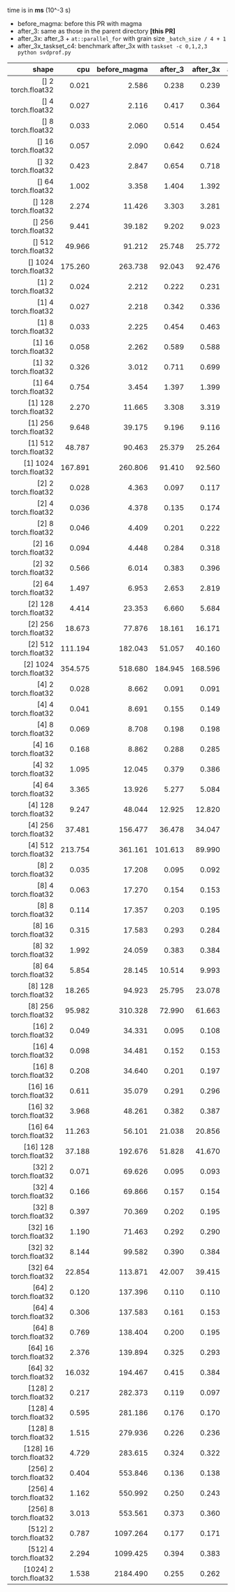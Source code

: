 time is in **ms** (10^-3 s)

- before_magma: before this PR with magma
- after_3: same as those in the parent directory **[this PR]**
- after_3x: after_3 + `at::parallel_for` with grain size `_batch_size / 4 + 1`
- after_3x_taskset_c4: benchmark after_3x with `taskset -c 0,1,2,3 python svdprof.py`

|shape|cpu|before_magma|after_3|after_3x|after_3x_taskset_c4|
|---:|---:|---:|---:|---:|---:|
| [] 2 torch.float32 |  0.021 |  2.586 |  0.238 |  0.239 |  0.223 |
| [] 4 torch.float32 |  0.027 |  2.116 |  0.417 |  0.364 |  0.337 |
| [] 8 torch.float32 |  0.033 |  2.060 |  0.514 |  0.454 |  0.444 |
| [] 16 torch.float32 |  0.057 |  2.090 |  0.642 |  0.624 |  0.577 |
| [] 32 torch.float32 |  0.423 |  2.847 |  0.654 |  0.718 |  0.686 |
| [] 64 torch.float32 |  1.002 |  3.358 |  1.404 |  1.392 |  1.417 |
| [] 128 torch.float32 |  2.274 |  11.426 |  3.303 |  3.281 |  3.413 |
| [] 256 torch.float32 |  9.441 |  39.182 |  9.202 |  9.023 |  9.138 |
| [] 512 torch.float32 |  49.966 |  91.212 |  25.748 |  25.772 |  25.588 |
| [] 1024 torch.float32 |  175.260 |  263.738 |  92.043 |  92.476 |  90.484 |
| [1] 2 torch.float32 |  0.024 |  2.212 |  0.222 |  0.231 |  0.206 |
| [1] 4 torch.float32 |  0.027 |  2.218 |  0.342 |  0.336 |  0.377 |
| [1] 8 torch.float32 |  0.033 |  2.225 |  0.454 |  0.463 |  0.382 |
| [1] 16 torch.float32 |  0.058 |  2.262 |  0.589 |  0.588 |  0.569 |
| [1] 32 torch.float32 |  0.326 |  3.012 |  0.711 |  0.699 |  0.693 |
| [1] 64 torch.float32 |  0.754 |  3.454 |  1.397 |  1.399 |  1.366 |
| [1] 128 torch.float32 |  2.270 |  11.665 |  3.308 |  3.319 |  3.305 |
| [1] 256 torch.float32 |  9.648 |  39.175 |  9.196 |  9.116 |  9.023 |
| [1] 512 torch.float32 |  48.787 |  90.463 |  25.379 |  25.264 |  25.380 |
| [1] 1024 torch.float32 |  167.891 |  260.806 |  91.410 |  92.560 |  90.867 |
| [2] 2 torch.float32 |  0.028 |  4.363 |  0.097 |  0.117 |  0.091 |
| [2] 4 torch.float32 |  0.036 |  4.378 |  0.135 |  0.174 |  0.132 |
| [2] 8 torch.float32 |  0.046 |  4.409 |  0.201 |  0.222 |  0.190 |
| [2] 16 torch.float32 |  0.094 |  4.448 |  0.284 |  0.318 |  0.283 |
| [2] 32 torch.float32 |  0.566 |  6.014 |  0.383 |  0.396 |  0.362 |
| [2] 64 torch.float32 |  1.497 |  6.953 |  2.653 |  2.819 |  1.928 |
| [2] 128 torch.float32 |  4.414 |  23.353 |  6.660 |  5.684 |  4.324 |
| [2] 256 torch.float32 |  18.673 |  77.876 |  18.161 |  16.171 |  11.325 |
| [2] 512 torch.float32 |  111.194 |  182.043 |  51.057 |  40.160 |  32.993 |
| [2] 1024 torch.float32 |  354.575 |  518.680 |  184.945 |  168.596 |  130.100 |
| [4] 2 torch.float32 |  0.028 |  8.662 |  0.091 |  0.091 |  0.091 |
| [4] 4 torch.float32 |  0.041 |  8.691 |  0.155 |  0.149 |  0.149 |
| [4] 8 torch.float32 |  0.069 |  8.708 |  0.198 |  0.198 |  0.189 |
| [4] 16 torch.float32 |  0.168 |  8.862 |  0.288 |  0.285 |  0.280 |
| [4] 32 torch.float32 |  1.095 |  12.045 |  0.379 |  0.386 |  0.378 |
| [4] 64 torch.float32 |  3.365 |  13.926 |  5.277 |  5.084 |  3.649 |
| [4] 128 torch.float32 |  9.247 |  48.044 |  12.925 |  12.820 |  9.140 |
| [4] 256 torch.float32 |  37.481 |  156.477 |  36.478 |  34.047 |  22.208 |
| [4] 512 torch.float32 |  213.754 |  361.161 |  101.613 |  89.990 |  65.715 |
| [8] 2 torch.float32 |  0.035 |  17.208 |  0.095 |  0.092 |  0.092 |
| [8] 4 torch.float32 |  0.063 |  17.270 |  0.154 |  0.153 |  0.150 |
| [8] 8 torch.float32 |  0.114 |  17.357 |  0.203 |  0.195 |  0.191 |
| [8] 16 torch.float32 |  0.315 |  17.583 |  0.293 |  0.284 |  0.282 |
| [8] 32 torch.float32 |  1.992 |  24.059 |  0.383 |  0.384 |  0.380 |
| [8] 64 torch.float32 |  5.854 |  28.145 |  10.514 |  9.993 |  6.117 |
| [8] 128 torch.float32 |  18.265 |  94.923 |  25.795 |  23.078 |  13.779 |
| [8] 256 torch.float32 |  95.982 |  310.328 |  72.990 |  61.663 |  37.122 |
| [16] 2 torch.float32 |  0.049 |  34.331 |  0.095 |  0.108 |  0.093 |
| [16] 4 torch.float32 |  0.098 |  34.481 |  0.152 |  0.153 |  0.149 |
| [16] 8 torch.float32 |  0.208 |  34.640 |  0.201 |  0.197 |  0.193 |
| [16] 16 torch.float32 |  0.611 |  35.079 |  0.291 |  0.296 |  0.290 |
| [16] 32 torch.float32 |  3.968 |  48.261 |  0.382 |  0.387 |  0.380 |
| [16] 64 torch.float32 |  11.263 |  56.101 |  21.038 |  20.856 |  10.027 |
| [16] 128 torch.float32 |  37.188 |  192.676 |  51.828 |  41.670 |  20.302 |
| [32] 2 torch.float32 |  0.071 |  69.626 |  0.095 |  0.093 |  0.109 |
| [32] 4 torch.float32 |  0.166 |  69.866 |  0.157 |  0.154 |  0.150 |
| [32] 8 torch.float32 |  0.397 |  70.369 |  0.202 |  0.195 |  0.193 |
| [32] 16 torch.float32 |  1.190 |  71.463 |  0.292 |  0.290 |  0.281 |
| [32] 32 torch.float32 |  8.144 |  99.582 |  0.390 |  0.384 |  0.380 |
| [32] 64 torch.float32 |  22.854 |  113.871 |  42.007 |  39.415 |  19.829 |
| [64] 2 torch.float32 |  0.120 |  137.396 |  0.110 |  0.110 |  0.109 |
| [64] 4 torch.float32 |  0.306 |  137.583 |  0.161 |  0.153 |  0.150 |
| [64] 8 torch.float32 |  0.769 |  138.404 |  0.200 |  0.195 |  0.198 |
| [64] 16 torch.float32 |  2.376 |  139.894 |  0.325 |  0.293 |  0.289 |
| [64] 32 torch.float32 |  16.032 |  194.467 |  0.415 |  0.384 |  0.381 |
| [128] 2 torch.float32 |  0.217 |  282.373 |  0.119 |  0.097 |  0.110 |
| [128] 4 torch.float32 |  0.595 |  281.186 |  0.176 |  0.170 |  0.166 |
| [128] 8 torch.float32 |  1.515 |  279.936 |  0.226 |  0.236 |  0.217 |
| [128] 16 torch.float32 |  4.729 |  283.615 |  0.324 |  0.322 |  0.322 |
| [256] 2 torch.float32 |  0.404 |  553.846 |  0.136 |  0.138 |  0.143 |
| [256] 4 torch.float32 |  1.162 |  550.992 |  0.250 |  0.243 |  0.241 |
| [256] 8 torch.float32 |  3.013 |  553.561 |  0.373 |  0.360 |  0.368 |
| [512] 2 torch.float32 |  0.787 |  1097.264 |  0.177 |  0.171 |  0.170 |
| [512] 4 torch.float32 |  2.294 |  1099.425 |  0.394 |  0.383 |  0.381 |
| [1024] 2 torch.float32 |  1.538 |  2184.490 |  0.255 |  0.262 |  0.259 |
